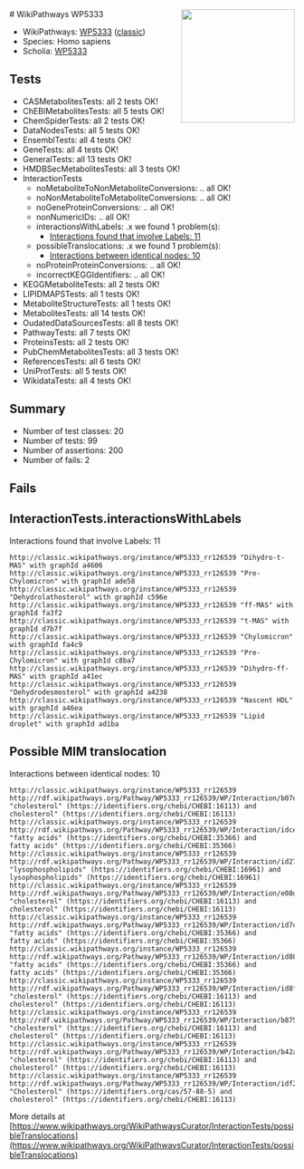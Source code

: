<img style="float: right; width: 200px" src="https://upload.wikimedia.org/wikipedia/commons/thumb/8/83/Wplogo_with_text_500.png/640px-Wplogo_with_text_500.png" />
# WikiPathways WP5333

* WikiPathways: [WP5333](https://wikipathways.org/pathways/WP5333) ([classic](https://classic.wikipathways.org/instance/WP5333))
* Species: Homo sapiens
* Scholia: [WP5333](https://scholia.toolforge.org/wikipathways/WP5333)
## Tests
* CASMetabolitesTests: all 2 tests OK!
* ChEBIMetabolitesTests: all 5 tests OK!
* ChemSpiderTests: all 2 tests OK!
* DataNodesTests: all 5 tests OK!
* EnsemblTests: all 4 tests OK!
* GeneTests: all 4 tests OK!
* GeneralTests: all 13 tests OK!
* HMDBSecMetabolitesTests: all 3 tests OK!
* InteractionTests
    * noMetaboliteToNonMetaboliteConversions: .. all OK!
    * noNonMetaboliteToMetaboliteConversions: .. all OK!
    * noGeneProteinConversions: .. all OK!
    * nonNumericIDs: .. all OK!
    * interactionsWithLabels: .x we found 1 problem(s):
        * [Interactions found that involve Labels: 11](#fe97a8b9)
    * possibleTranslocations: .x we found 1 problem(s):
        * [Interactions between identical nodes: 10](#661ebeea)
    * noProteinProteinConversions: .. all OK!
    * incorrectKEGGIdentifiers: .. all OK!
* KEGGMetaboliteTests: all 2 tests OK!
* LIPIDMAPSTests: all 1 tests OK!
* MetaboliteStructureTests: all 1 tests OK!
* MetabolitesTests: all 14 tests OK!
* OudatedDataSourcesTests: all 8 tests OK!
* PathwayTests: all 7 tests OK!
* ProteinsTests: all 2 tests OK!
* PubChemMetabolitesTests: all 3 tests OK!
* ReferencesTests: all 6 tests OK!
* UniProtTests: all 5 tests OK!
* WikidataTests: all 4 tests OK!


## Summary

* Number of test classes: 20
* Number of tests: 99
* Number of assertions: 200
* Number of fails: 2

## Fails

<a name="fe97a8b9" />

## InteractionTests.interactionsWithLabels

Interactions found that involve Labels: 11
```
http://classic.wikipathways.org/instance/WP5333_rr126539 "Dihydro-t-MAS" with graphId a4606
http://classic.wikipathways.org/instance/WP5333_rr126539 "Pre-Chylomicron" with graphId ade58
http://classic.wikipathways.org/instance/WP5333_rr126539 "Dehydrolathosterol" with graphId c596e
http://classic.wikipathways.org/instance/WP5333_rr126539 "ff-MAS" with graphId fa3f2
http://classic.wikipathways.org/instance/WP5333_rr126539 "t-MAS" with graphId d7b7f
http://classic.wikipathways.org/instance/WP5333_rr126539 "Chylomicron" with graphId fa4c9
http://classic.wikipathways.org/instance/WP5333_rr126539 "Pre-Chylomicron" with graphId c8ba7
http://classic.wikipathways.org/instance/WP5333_rr126539 "Dihydro-ff-MAS" with graphId a41ec
http://classic.wikipathways.org/instance/WP5333_rr126539 "Dehydrodesmosterol" with graphId a4238
http://classic.wikipathways.org/instance/WP5333_rr126539 "Nascent HDL" with graphId a46ea
http://classic.wikipathways.org/instance/WP5333_rr126539 "Lipid droplet" with graphId ad1ba
```

<a name="661ebeea" />

## Possible MIM translocation

Interactions between identical nodes: 10
```
http://classic.wikipathways.org/instance/WP5333_rr126539 http://rdf.wikipathways.org/Pathway/WP5333_rr126539/WP/Interaction/b07e5 "cholesterol" (https://identifiers.org/chebi/CHEBI:16113) and 
cholesterol" (https://identifiers.org/chebi/CHEBI:16113)
http://classic.wikipathways.org/instance/WP5333_rr126539 http://rdf.wikipathways.org/Pathway/WP5333_rr126539/WP/Interaction/idce0527a6 "fatty acids" (https://identifiers.org/chebi/CHEBI:35366) and 
fatty acids" (https://identifiers.org/chebi/CHEBI:35366)
http://classic.wikipathways.org/instance/WP5333_rr126539 http://rdf.wikipathways.org/Pathway/WP5333_rr126539/WP/Interaction/id2799a7a2 "lysophospholipids" (https://identifiers.org/chebi/CHEBI:16961) and 
lysophospholipids" (https://identifiers.org/chebi/CHEBI:16961)
http://classic.wikipathways.org/instance/WP5333_rr126539 http://rdf.wikipathways.org/Pathway/WP5333_rr126539/WP/Interaction/e08da "cholesterol" (https://identifiers.org/chebi/CHEBI:16113) and 
cholesterol" (https://identifiers.org/chebi/CHEBI:16113)
http://classic.wikipathways.org/instance/WP5333_rr126539 http://rdf.wikipathways.org/Pathway/WP5333_rr126539/WP/Interaction/id7c9d26e1 "fatty acids" (https://identifiers.org/chebi/CHEBI:35366) and 
fatty acids" (https://identifiers.org/chebi/CHEBI:35366)
http://classic.wikipathways.org/instance/WP5333_rr126539 http://rdf.wikipathways.org/Pathway/WP5333_rr126539/WP/Interaction/id881db5bd "fatty acids" (https://identifiers.org/chebi/CHEBI:35366) and 
fatty acids" (https://identifiers.org/chebi/CHEBI:35366)
http://classic.wikipathways.org/instance/WP5333_rr126539 http://rdf.wikipathways.org/Pathway/WP5333_rr126539/WP/Interaction/id8fdc1aa4 "cholesterol" (https://identifiers.org/chebi/CHEBI:16113) and 
cholesterol" (https://identifiers.org/chebi/CHEBI:16113)
http://classic.wikipathways.org/instance/WP5333_rr126539 http://rdf.wikipathways.org/Pathway/WP5333_rr126539/WP/Interaction/b8753 "cholesterol" (https://identifiers.org/chebi/CHEBI:16113) and 
cholesterol" (https://identifiers.org/chebi/CHEBI:16113)
http://classic.wikipathways.org/instance/WP5333_rr126539 http://rdf.wikipathways.org/Pathway/WP5333_rr126539/WP/Interaction/b42a7 "cholesterol" (https://identifiers.org/chebi/CHEBI:16113) and 
cholesterol" (https://identifiers.org/chebi/CHEBI:16113)
http://classic.wikipathways.org/instance/WP5333_rr126539 http://rdf.wikipathways.org/Pathway/WP5333_rr126539/WP/Interaction/idf2dcfcf5 "Cholesterol" (https://identifiers.org/cas/57-88-5) and 
cholesterol" (https://identifiers.org/chebi/CHEBI:16113)
```

More details at [https://www.wikipathways.org/WikiPathwaysCurator/InteractionTests/possibleTranslocations](https://www.wikipathways.org/WikiPathwaysCurator/InteractionTests/possibleTranslocations)

